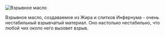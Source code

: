 ![Взрывное масло](item:betterwithmods:material@29)

Взрывное масло, создаваемое из Жира и слитков Инфернума - очень нестабильный взрывчатый материал. Оно настолько нестабильно, что любой чих около него вызовет взрыв.